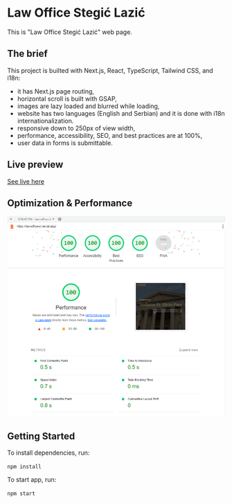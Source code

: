 # Law Office Stegić Lazić

This is "Law Office Stegić Lazić" web page.

## The brief

This project is builted with Next.js, React, TypeScript, Tailwind CSS, and i18n:

- it has Next.js page routing,
- horizontal scroll is built with GSAP,
- images are lazy loaded and blurred while loading,
- website has two languages (English and Serbian) and it is done with i18n internationalization.
- responsive down to 250px of view width,
- performance, accessibility, SEO, and best practices are at 100%,
- user data in forms is submittable.

## Live preview

[See live here](https://law-office-stegic.vercel.app/)

## Optimization & Performance

![Screnshoot](/public/images/Screenshot_25.png)

## Getting Started

To install dependencies, run:

`npm install`

To start app, run:

`npm start`


